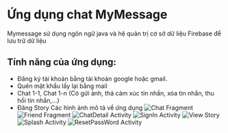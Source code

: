 # Ứng dụng chat MyMessage
Mymessage sử dụng ngôn ngữ java và hệ quản trị cơ sở dữ liệu Firebase để lưu trữ dữ liệu
## Tính năng của ứng dụng:
* Đăng ký tài khoản bằng tài khoản google hoặc gmail.
* Quên mật khẩu lấy lại bằng mail
* Chat 1-1, Chat 1-n (Có gửi ảnh, thả cảm xúc tin nhắn, xóa tin nhắn, thu hồi tin nhắn,...)
* Đăng Story
Các hình ảnh mô tả về ứng dụng
![Chat Fragment](/image/Chat.png)
![Friend Fragment](/image/Friend.png)
![ChatDetail Activity](image/Message.png)
![SignIn Activity](image/DangNhap.png)
![View Story](image/Story.png)
![Splash Activity](image/XacMinhVanTay.png)
![ResetPassWord Activity](image/QuenMK.png)
